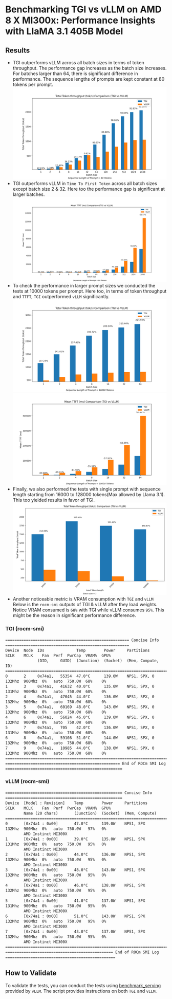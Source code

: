 # Benchmarking TGI vs vLLM on AMD 8 X MI300x: Performance Insights with LlaMA 3.1 405B Model

## Results
* TGI outperforms vLLM across all batch sizes in terms of token throughput. The performance gap increases
as the batch size increases. For batches larger than 64, there is significant difference in performance. The sequence
lengths of prompts are kept constant at 80 tokens per prompt.
![Chart1](charts_short_seq/throughput_tgi_vllm.png)
* TGI outperforms vLLM in `Time To First Token` across all batch sizes except batch size 2 & 32. Here too the performance
gap is significant at larger batches.
![Chart2](charts_short_seq/ttft_mean_tgi_vllm.png)
* To check the performance in larger prompt sizes we conducted the tests at 10000 tokens per prompt. Here too, 
in terms of token throughput and `TTFT`, `TGI` outperformed `vLLM` significantly.
![Chart3](charts_long_seq/throughput_tgi_vllm.png)
![Chart4](charts_long_seq/mean_ttft_tgi_vllm.png)
* Finally, we also performed the tests with single prompt with sequence length starting from 16000 to 128000 tokens(Max allowed by Llama 3.1).
This too yielded results in favor of TGI.
![Chart5](charts_single_seq/throughput_tgi_vllm.png)
* Another noticeable metric is VRAM consumption with `TGI` and `vLLM`
Below is the `rocm-smi` outputs of TGI & vLLM after they load weights. Notice VRAM consumed is `68%` with TGI while vLLM
consumes `95%`. This might be the reason in significant performance difference.

### TGI (rocm-smi)
```============================================ ROCm System Management Interface ============================================
====================================================== Concise Info ======================================================
Device  Node  IDs              Temp        Power     Partitions          SCLK    MCLK    Fan  Perf  PwrCap  VRAM%  GPU%  
              (DID,     GUID)  (Junction)  (Socket)  (Mem, Compute, ID)                                                  
==========================================================================================================================
0       2     0x74a1,   55354  47.0°C      139.0W    NPS1, SPX, 0        132Mhz  900Mhz  0%   auto  750.0W  68%    0%    
1       3     0x74a1,   41632  40.0°C      135.0W    NPS1, SPX, 0        131Mhz  900Mhz  0%   auto  750.0W  68%    0%    
2       4     0x74a1,   47045  44.0°C      136.0W    NPS1, SPX, 0        132Mhz  900Mhz  0%   auto  750.0W  68%    0%    
3       5     0x74a1,   60169  48.0°C      143.0W    NPS1, SPX, 0        132Mhz  900Mhz  0%   auto  750.0W  68%    0%    
4       6     0x74a1,   56024  46.0°C      139.0W    NPS1, SPX, 0        132Mhz  900Mhz  0%   auto  750.0W  68%    0%    
5       7     0x74a1,   705    42.0°C      136.0W    NPS1, SPX, 0        131Mhz  900Mhz  0%   auto  750.0W  68%    0%    
6       8     0x74a1,   59108  51.0°C      144.0W    NPS1, SPX, 0        132Mhz  900Mhz  0%   auto  750.0W  68%    0%    
7       9     0x74a1,   10985  44.0°C      138.0W    NPS1, SPX, 0        132Mhz  900Mhz  0%   auto  750.0W  68%    0%    
==========================================================================================================================
================================================== End of ROCm SMI Log ===================================================
```
### vLLM (rocm-smi)

```========================================= ROCm System Management Interface =========================================
=================================================== Concise Info ===================================================
Device  [Model : Revision]    Temp        Power     Partitions      SCLK    MCLK    Fan  Perf  PwrCap  VRAM%  GPU%  
        Name (20 chars)       (Junction)  (Socket)  (Mem, Compute)                                                  
====================================================================================================================
0       [0x74a1 : 0x00]       47.0°C      139.0W    NPS1, SPX       132Mhz  900Mhz  0%   auto  750.0W   97%   0%    
        AMD Instinct MI300X                                                                                         
1       [0x74a1 : 0x00]       39.0°C      135.0W    NPS1, SPX       131Mhz  900Mhz  0%   auto  750.0W   95%   0%    
        AMD Instinct MI300X                                                                                         
2       [0x74a1 : 0x00]       44.0°C      136.0W    NPS1, SPX       132Mhz  900Mhz  0%   auto  750.0W   95%   0%    
        AMD Instinct MI300X                                                                                         
3       [0x74a1 : 0x00]       48.0°C      143.0W    NPS1, SPX       132Mhz  900Mhz  0%   auto  750.0W   95%   0%    
        AMD Instinct MI300X                                                                                         
4       [0x74a1 : 0x00]       46.0°C      138.0W    NPS1, SPX       132Mhz  900Mhz  0%   auto  750.0W   95%   0%    
        AMD Instinct MI300X                                                                                         
5       [0x74a1 : 0x00]       41.0°C      137.0W    NPS1, SPX       131Mhz  900Mhz  0%   auto  750.0W   95%   0%    
        AMD Instinct MI300X                                                                                         
6       [0x74a1 : 0x00]       51.0°C      143.0W    NPS1, SPX       132Mhz  900Mhz  0%   auto  750.0W   95%   0%    
        AMD Instinct MI300X                                                                                         
7       [0x74a1 : 0x00]       43.0°C      137.0W    NPS1, SPX       132Mhz  900Mhz  0%   auto  750.0W   95%   0%    
        AMD Instinct MI300X                                                                                         
====================================================================================================================
=============================================== End of ROCm SMI Log ================================================
```

## How to Validate
To validate the tests, you can conduct the tests using [benchmark_serving](https://github.com/vllm-project/vllm/blob/main/benchmarks/benchmark_serving.py) provided by
`vLLM`. The script provides instructions on both `TGI` and `vLLM`.


